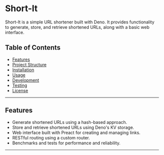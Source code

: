 # Short-It

Short-It is a simple URL shortener built with Deno. It provides functionality to generate, store, and retrieve shortened URLs, along with a basic web interface.

## Table of Contents

- [Features](#features)
- [Project Structure](#project-structure)
- [Installation](#installation)
- [Usage](#usage)
- [Development](#development)
- [Testing](#testing)
- [License](#license)

---

## Features

- Generate shortened URLs using a hash-based approach.
- Store and retrieve shortened URLs using Deno's KV storage.
- Web interface built with Preact for creating and managing links.
- RESTful routing using a custom router.
- Benchmarks and tests for performance and reliability.

---